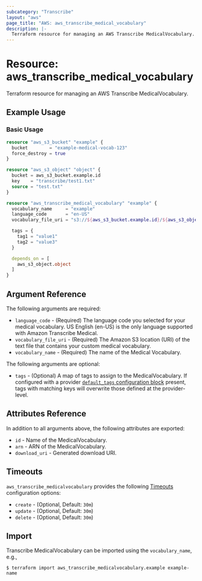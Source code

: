 ```yaml
---
subcategory: "Transcribe"
layout: "aws"
page_title: "AWS: aws_transcribe_medical_vocabulary"
description: |-
  Terraform resource for managing an AWS Transcribe MedicalVocabulary.
---
```


# Resource: aws_transcribe_medical_vocabulary

Terraform resource for managing an AWS Transcribe MedicalVocabulary.

## Example Usage

### Basic Usage

```terraform
resource "aws_s3_bucket" "example" {
  bucket        = "example-medical-vocab-123"
  force_destroy = true
}

resource "aws_s3_object" "object" {
  bucket = aws_s3_bucket.example.id
  key    = "transcribe/test1.txt"
  source = "test.txt"
}

resource "aws_transcribe_medical_vocabulary" "example" {
  vocabulary_name     = "example"
  language_code       = "en-US"
  vocabulary_file_uri = "s3://${aws_s3_bucket.example.id}/${aws_s3_object.object.key}"

  tags = {
    tag1 = "value1"
    tag2 = "value3"
  }

  depends_on = [
    aws_s3_object.object
  ]
}
```

## Argument Reference

The following arguments are required:

* `language_code` - (Required) The language code you selected for your medical vocabulary. US English (en-US) is the only language supported with Amazon Transcribe Medical.
* `vocabulary_file_uri` - (Required) The Amazon S3 location (URI) of the text file that contains your custom medical vocabulary.
* `vocabulary_name` - (Required) The name of the Medical Vocabulary.

The following arguments are optional:

* `tags` - (Optional) A map of tags to assign to the MedicalVocabulary. If configured with a provider [`default_tags` configuration block](/docs/providers/aws/index.html#default_tags-configuration-block) present, tags with matching keys will overwrite those defined at the provider-level.

## Attributes Reference

In addition to all arguments above, the following attributes are exported:

* `id` - Name of the MedicalVocabulary.
* `arn` - ARN of the MedicalVocabulary.
* `download_uri` - Generated download URI.

## Timeouts

`aws_transcribe_medicalvocabulary` provides the following [Timeouts](https://www.terraform.io/docs/configuration/blocks/resources/syntax.html#operation-timeouts) configuration options:

* `create` - (Optional, Default: `30m`)
* `update` - (Optional, Default: `30m`)
* `delete` - (Optional, Default: `30m`)

## Import

Transcribe MedicalVocabulary can be imported using the `vocabulary_name`, e.g.,

```
$ terraform import aws_transcribe_medicalvocabulary.example example-name
```
